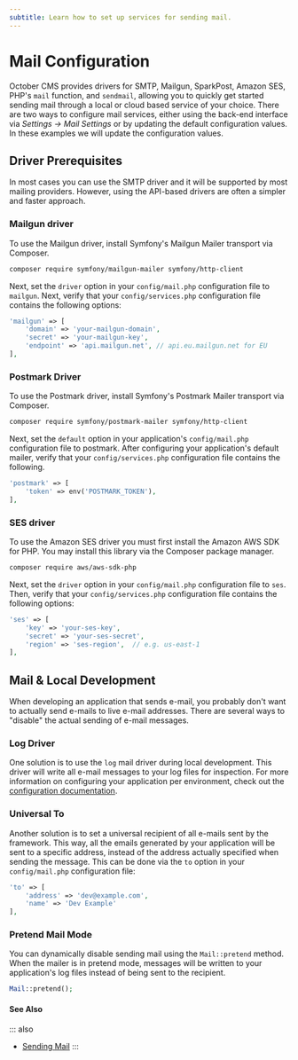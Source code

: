```yaml
---
subtitle: Learn how to set up services for sending mail.
---
```

# Mail Configuration

October CMS provides drivers for SMTP, Mailgun, SparkPost, Amazon SES, PHP's `mail` function, and `sendmail`, allowing you to quickly get started sending mail through a local or cloud based service of your choice. There are two ways to configure mail services, either using the back-end interface via *Settings → Mail Settings* or by updating the default configuration values. In these examples we will update the configuration values.

## Driver Prerequisites

In most cases you can use the SMTP driver and it will be supported by most mailing providers. However, using the API-based drivers are often a simpler and faster approach.

### Mailgun driver

To use the Mailgun driver, install Symfony's Mailgun Mailer transport via Composer.

```bash
composer require symfony/mailgun-mailer symfony/http-client
```

Next, set the `driver` option in your `config/mail.php` configuration file to `mailgun`. Next, verify that your `config/services.php` configuration file contains the following options:

```php
'mailgun' => [
    'domain' => 'your-mailgun-domain',
    'secret' => 'your-mailgun-key',
    'endpoint' => 'api.mailgun.net', // api.eu.mailgun.net for EU
],
```

### Postmark Driver

To use the Postmark driver, install Symfony's Postmark Mailer transport via Composer.

```bash
composer require symfony/postmark-mailer symfony/http-client
```

Next, set the `default` option in your application's `config/mail.php` configuration file to postmark. After configuring your application's default mailer, verify that your `config/services.php` configuration file contains the following.

```php
'postmark' => [
    'token' => env('POSTMARK_TOKEN'),
],
```

### SES driver

To use the Amazon SES driver you must first install the Amazon AWS SDK for PHP. You may install this library via the Composer package manager.

```bash
composer require aws/aws-sdk-php
```

Next, set the `driver` option in your `config/mail.php` configuration file to `ses`. Then, verify that your `config/services.php` configuration file contains the following options:

```php
'ses' => [
    'key' => 'your-ses-key',
    'secret' => 'your-ses-secret',
    'region' => 'ses-region',  // e.g. us-east-1
],
```

## Mail & Local Development

When developing an application that sends e-mail, you probably don't want to actually send e-mails to live e-mail addresses. There are several ways to "disable" the actual sending of e-mail messages.

### Log Driver

One solution is to use the `log` mail driver during local development. This driver will write all e-mail messages to your log files for inspection. For more information on configuring your application per environment, check out the [configuration documentation](../setup/configuration.md).

### Universal To

Another solution is to set a universal recipient of all e-mails sent by the framework. This way, all the emails generated by your application will be sent to a specific address, instead of the address actually specified when sending the message. This can be done via the `to` option in your `config/mail.php` configuration file:

```php
'to' => [
    'address' => 'dev@example.com',
    'name' => 'Dev Example'
],
```

### Pretend Mail Mode

You can dynamically disable sending mail using the `Mail::pretend` method. When the mailer is in pretend mode, messages will be written to your application's log files instead of being sent to the recipient.

```php
Mail::pretend();
```

#### See Also

::: also
* [Sending Mail](../extend/system/sending-mail.md)
:::
